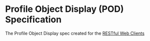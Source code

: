 # Profile Object Display (POD) Specification

The Profile Object Display spec created for the [RESTful Web Clients](http://shop.oreilly.com/product/0636920037958.do)
